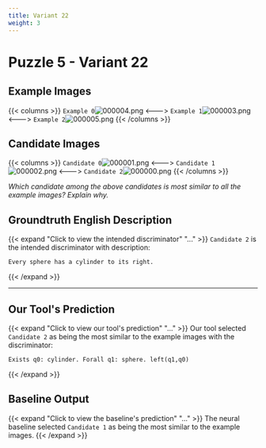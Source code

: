 ```yaml
---
title: Variant 22
weight: 3
---
```


# Puzzle 5 - Variant 22

## Example Images
{{< columns >}}
`Example 0`![000004.png](/clevr-variants/shield/fovariant-22/render/images/CLEVR_val_000004.png)
<--->
`Example 1`![000003.png](/clevr-variants/shield/fovariant-22/render/images/CLEVR_val_000003.png)
<--->
`Example 2`![000005.png](/clevr-variants/shield/fovariant-22/render/images/CLEVR_val_000005.png)
{{< /columns >}}

## Candidate Images
{{< columns >}}
`Candidate 0`![000001.png](/clevr-variants/shield/fovariant-22/render/images/CLEVR_val_000001.png)
<--->
`Candidate 1`![000002.png](/clevr-variants/shield/fovariant-22/render/images/CLEVR_val_000002.png)
<--->
`Candidate 2`![000000.png](/clevr-variants/shield/fovariant-22/render/images/CLEVR_val_000000.png)
{{< /columns >}}

*Which candidate among the above candidates is most similar to all the example images? Explain why.*

## Groundtruth English Description

{{< expand "Click to view the intended discriminator" "..." >}}
`Candidate 2` is the intended discriminator with description:
```plaintext 
Every sphere has a cylinder to its right.
```
{{< /expand >}}

---



## Our Tool's Prediction

{{< expand "Click to view our tool's prediction" "..." >}}
Our tool selected `Candidate 2` as being the most similar to the example images with the discriminator:
```plaintext
Exists q0: cylinder. Forall q1: sphere. left(q1,q0)
```
{{< /expand >}}



## Baseline Output

{{< expand "Click to view the baseline's prediction" "..." >}}
The neural baseline selected `Candidate 1` as being the most similar to the example images.
{{< /expand >}}

